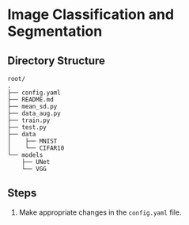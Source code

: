 # Image Classification and Segmentation

## Directory Structure
```
root/
.
├── config.yaml
├── README.md
├── mean_sd.py
├── data_aug.py
├── train.py
├── test.py
├── data
│    ├── MNIST
│    └── CIFAR10
└── models
    ├── UNet
    └── VGG

```

## Steps

1. Make appropriate changes in the ```config.yaml``` file. 